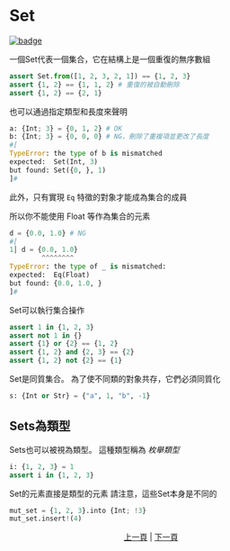 # Set

[![badge](https://img.shields.io/endpoint.svg?url=https%3A%2F%2Fgezf7g7pd5.execute-api.ap-northeast-1.amazonaws.com%2Fdefault%2Fsource_up_to_date%3Fowner%3Derg-lang%26repos%3Derg%26ref%3Dmain%26path%3Ddoc/EN/syntax/14_set.md%26commit_hash%3D06f8edc9e2c0cee34f6396fd7c64ec834ffb5352)](https://gezf7g7pd5.execute-api.ap-northeast-1.amazonaws.com/default/source_up_to_date?owner=erg-lang&repos=erg&ref=main&path=doc/EN/syntax/14_set.md&commit_hash=06f8edc9e2c0cee34f6396fd7c64ec834ffb5352)

一個Set代表一個集合，它在結構上是一個重復的無序數組

```python
assert Set.from([1, 2, 3, 2, 1]) == {1, 2, 3}
assert {1, 2} == {1, 1, 2} # 重復的被自動刪除
assert {1, 2} == {2, 1}
```

也可以通過指定類型和長度來聲明

```python
a: {Int; 3} = {0, 1, 2} # OK
b: {Int; 3} = {0, 0, 0} # NG，刪除了重複項並更改了長度
#[
TypeError: the type of b is mismatched
expected:  Set(Int, 3)
but found: Set({0, }, 1)
]#
```

此外，只有實現 `Eq` 特徵的對象才能成為集合的成員

所以你不能使用 Float 等作為集合的元素

```python
d = {0.0, 1.0} # NG
#[
1│ d = {0.0, 1.0}
        ^^^^^^^^
TypeError: the type of _ is mismatched:
expected:  Eq(Float)
but found: {0.0, 1.0, }
]#
```

Set可以執行集合操作

```python
assert 1 in {1, 2, 3}
assert not 1 in {}
assert {1} or {2} == {1, 2}
assert {1, 2} and {2, 3} == {2}
assert {1, 2} not {2} == {1}
```

Set是同質集合。 為了使不同類的對象共存，它們必須同質化

```python
s: {Int or Str} = {"a", 1, "b", -1}
```

## Sets為類型
Sets也可以被視為類型。 這種類型稱為 _枚舉類型_

```python
i: {1, 2, 3} = 1
assert i in {1, 2, 3}
```

Set的元素直接是類型的元素
請注意，這些Set本身是不同的

```python
mut_set = {1, 2, 3}.into {Int; !3}
mut_set.insert!(4)
```

<p align='center'>
    <a href='./13_record.md'>上一頁</a> | <a href='./15_type.md'>下一頁</a>
</p>